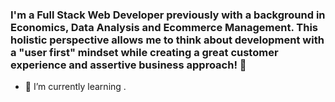 ### I'm a Full Stack Web Developer previously with a background in Economics, Data Analysis and Ecommerce Management. This holistic perspective allows me to think about development with a "user first" mindset while creating a great customer experience and assertive business approach!  👋

- 🌱 I’m currently learning .
<!--
**andres-mps/andres-mps** is a ✨ _special_ ✨ repository because its `README.md` (this file) appears on your GitHub profile.

Here are some ideas to get you started:

- 🔭 I’m currently working on ...
- 🌱 I’m currently learning ...
- 👯 I’m looking to collaborate on ...
- 🤔 I’m looking for help with ...
- 💬 Ask me about ...
- 📫 How to reach me: ...
- 😄 Pronouns: ...
- ⚡ Fun fact: ...
-->
